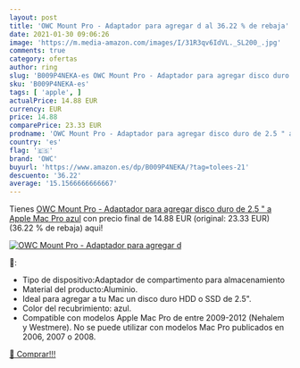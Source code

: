 ```yaml
---
layout: post
title: 'OWC Mount Pro - Adaptador para agregar d al 36.22 % de rebaja'
date: 2021-01-30 09:06:26
image: 'https://m.media-amazon.com/images/I/31R3qv6IdVL._SL200_.jpg'
comments: true
category: ofertas
author: ring
slug: 'B009P4NEKA-es OWC Mount Pro - Adaptador para agregar disco duro de 2.5 "...'
sku: 'B009P4NEKA-es'
tags: [ 'apple', ]
actualPrice: 14.88 EUR
currency: EUR
price: 14.88
comparePrice: 23.33 EUR
prodname: 'OWC Mount Pro - Adaptador para agregar disco duro de 2.5 " a Apple Mac Pro  azul'
country: 'es'
flag: '🇪🇸'
brand: 'OWC'
buyurl: 'https://www.amazon.es/dp/B009P4NEKA/?tag=tolees-21'
descuento: '36.22'
average: '15.1566666666667'
---
```


Tienes [OWC Mount Pro - Adaptador para agregar disco duro de 2.5 " a Apple Mac Pro  azul](https://www.amazon.es/dp/B009P4NEKA/?tag=tolees-21) con precio final de  14.88 EUR (original: 23.33 EUR) (36.22 %  de rebaja) aqui!

[![OWC Mount Pro - Adaptador para agregar d](https://m.media-amazon.com/images/I/31R3qv6IdVL._SL200_.jpg)](https://www.amazon.es/dp/B009P4NEKA/?tag=tolees-21)

🔎:

- Tipo de dispositivo:Adaptador de compartimento para almacenamiento
- Material del producto:Aluminio.
- Ideal para agregar a tu Mac un disco duro HDD o SSD de 2.5".
- Color del recubrimiento: azul.
- Compatible con modelos Apple Mac Pro de entre 2009-2012 (Nehalem y Westmere). No se puede utilizar con modelos Mac Pro publicados en 2006, 2007 o 2008.

[🛒 Comprar!!!](https://www.amazon.es/dp/B009P4NEKA/?tag=tolees-21)
